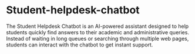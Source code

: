 # Student-helpdesk-chatbot
The Student Helpdesk Chatbot is an AI-powered assistant designed to help students quickly find answers to their academic and administrative queries. Instead of waiting in long queues or searching through multiple web pages, students can interact with the chatbot to get instant support.
